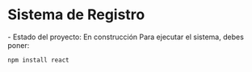<h1>Sistema de Registro </h1>
- Estado del proyecto: En construcción
Para ejecutar el sistema, debes poner:

```npm install react```
